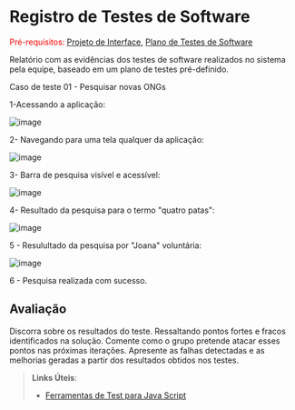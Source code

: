 # Registro de Testes de Software

<span style="color:red">Pré-requisitos: <a href="3-Projeto de Interface.md"> Projeto de Interface</a></span>, <a href="8-Plano de Testes de Software.md"> Plano de Testes de Software</a>

Relatório com as evidências dos testes de software realizados no sistema pela equipe, baseado em um plano de testes pré-definido.

Caso de teste 01 - Pesquisar novas ONGs

1-Acessando a aplicação:

![image](https://github.com/ICEI-PUC-Minas-PMV-ADS/pmv-ads-2023-1-e1-proj-web-t2-grupo-4-ongs-e-voluntariado/assets/19398297/135578b4-9b95-4d58-8456-9ecc44d42ac4)

2- Navegando para uma tela qualquer da aplicação:

![image](https://github.com/ICEI-PUC-Minas-PMV-ADS/pmv-ads-2023-1-e1-proj-web-t2-grupo-4-ongs-e-voluntariado/assets/19398297/f2ecc4b3-2c7d-4abc-a501-737eb41b93e3)

3- Barra de pesquisa visível e acessível:

![image](https://github.com/ICEI-PUC-Minas-PMV-ADS/pmv-ads-2023-1-e1-proj-web-t2-grupo-4-ongs-e-voluntariado/assets/19398297/750ff9ec-0a31-49ac-93fb-021e8ec513c6)

4- Resultado da pesquisa para o termo "quatro patas":

![image](https://github.com/ICEI-PUC-Minas-PMV-ADS/pmv-ads-2023-1-e1-proj-web-t2-grupo-4-ongs-e-voluntariado/assets/19398297/ef4975a5-a36f-4535-9a1e-a7e2f5aea12b)

5 - Resulultado da pesquisa por "Joana" voluntária:

![image](https://github.com/ICEI-PUC-Minas-PMV-ADS/pmv-ads-2023-1-e1-proj-web-t2-grupo-4-ongs-e-voluntariado/assets/19398297/08d63af0-9949-41cd-8e7d-243879c82763)


6 - Pesquisa realizada com sucesso.


## Avaliação

Discorra sobre os resultados do teste. Ressaltando pontos fortes e fracos identificados na solução. Comente como o grupo pretende atacar esses pontos nas próximas iterações. Apresente as falhas detectadas e as melhorias geradas a partir dos resultados obtidos nos testes.

> **Links Úteis**:
> - [Ferramentas de Test para Java Script](https://geekflare.com/javascript-unit-testing/)
